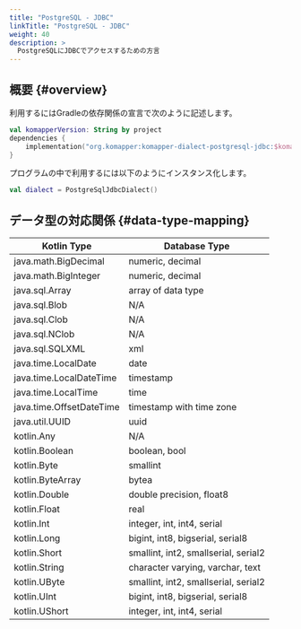 ```yaml
---
title: "PostgreSQL - JDBC"
linkTitle: "PostgreSQL - JDBC"
weight: 40
description: >
  PostgreSQLにJDBCでアクセスするための方言
---
```


## 概要 {#overview}

利用するにはGradleの依存関係の宣言で次のように記述します。

```kotlin
val komapperVersion: String by project
dependencies {
    implementation("org.komapper:komapper-dialect-postgresql-jdbc:$komapperVersion")
}
```

プログラムの中で利用するには以下のようにインスタンス化します。

```kotlin
val dialect = PostgreSqlJdbcDialect()
```

## データ型の対応関係 {#data-type-mapping}

| Kotlin Type | Database Type |
|-------------|---------------|
| java.math.BigDecimal | numeric, decimal |
| java.math.BigInteger | numeric, decimal |
| java.sql.Array | array of data type |
| java.sql.Blob | N/A |
| java.sql.Clob | N/A |
| java.sql.NClob | N/A |
| java.sql.SQLXML | xml |
| java.time.LocalDate | date |
| java.time.LocalDateTime | timestamp |
| java.time.LocalTime | time |
| java.time.OffsetDateTime | timestamp with time zone |
| java.util.UUID | uuid |
| kotlin.Any | N/A |
| kotlin.Boolean | boolean, bool |
| kotlin.Byte | smallint |
| kotlin.ByteArray | bytea |
| kotlin.Double | double precision, float8 |
| kotlin.Float | real |
| kotlin.Int | integer, int, int4, serial |
| kotlin.Long | bigint, int8, bigserial, serial8 |
| kotlin.Short | smallint, int2, smallserial, serial2 |
| kotlin.String | character varying, varchar, text |
| kotlin.UByte | smallint, int2, smallserial, serial2 |
| kotlin.UInt | bigint, int8, bigserial, serial8 |
| kotlin.UShort | integer, int, int4, serial |